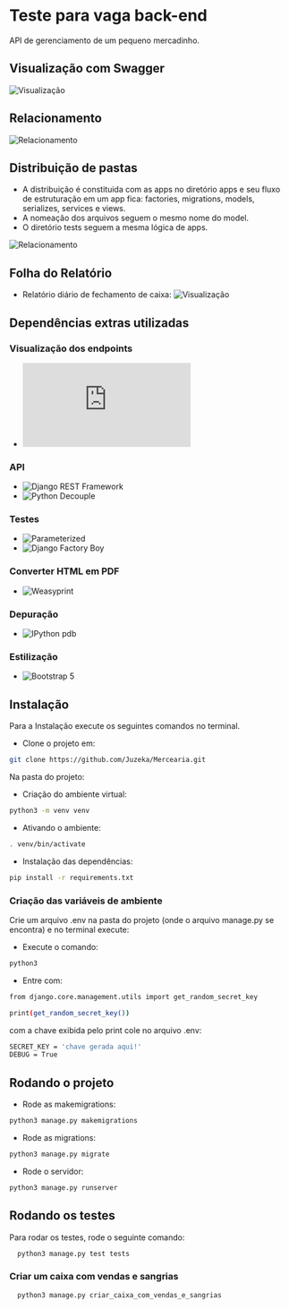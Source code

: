 
# Teste para vaga back-end

API de gerenciamento de um pequeno mercadinho.

## Visualização com Swagger
![Visualização](https://raw.githubusercontent.com/Juzeka/Mercearia/master/swagger.png?token=GHSAT0AAAAAABZ6NJEL5AUQAZNF5XGKVPCQY6OO4TA)
## Relacionamento

![Relacionamento](https://raw.githubusercontent.com/Juzeka/Mercearia/master/relacionamento.png?token=GHSAT0AAAAAABZ6NJEL56VAMTTOOPC7UDAEY6OO5EA)


## Distribuição de pastas

- A distribuição é constituida com as apps no diretório apps e seu fluxo de estruturação em um app fica: factories, migrations, models, serializes, services e views.
- A nomeação dos arquivos seguem o mesmo nome do model.
- O diretório tests seguem a mesma lógica de apps.

![Relacionamento](https://raw.githubusercontent.com/Juzeka/Mercearia/master/ordenacao.png?token=GHSAT0AAAAAABZ6NJEK3LCZYYXWSA2SUSKUY6OPM4A)

## Folha do Relatório
- Relatório diário de fechamento de caixa:
![Visualização](https://raw.githubusercontent.com/Juzeka/Mercearia/master/relatorio.png?token=GHSAT0AAAAAABZ6NJELY4JUX4QO5JH2Q7IKY6OQAQA)

## Dependências extras utilizadas

### Visualização dos endpoints
- ![**DRF spectacular**](https://drf-spectacular.readthedocs.io/en/latest/readme.html#installation)
### API
- ![**Django REST Framework**](https://www.django-rest-framework.org/#installation)
- ![**Python Decouple**](https://pypi.org/project/python-decouple/)
### Testes
- ![**Parameterized**](https://pypi.org/project/parameterized/)
- ![**Django Factory Boy**](https://pypi.org/project/django-factory_boy/)
### Converter HTML em PDF
- ![**Weasyprint**](https://pypi.org/project/weasyprint/)
### Depuração
- ![**IPython pdb**](https://pypi.org/project/ipdb/)
### Estilização
- ![**Bootstrap 5**](https://getbootstrap.com/docs/5.0/getting-started/introduction/)
###

## Instalação

Para a Instalação execute os seguintes comandos no terminal.

- Clone o projeto em:
```bash
git clone https://github.com/Juzeka/Mercearia.git
```
Na pasta do projeto:
- Criação do ambiente virtual:
```bash
python3 -m venv venv
```
- Ativando o ambiente:
```bash
. venv/bin/activate
```

- Instalação das dependências:
```bash
pip install -r requirements.txt
```

### Criação das variáveis de ambiente
Crie um arquivo .env na pasta do projeto (onde o arquivo manage.py se encontra) e no terminal execute:

- Execute o comando:
```bash
python3
```

- Entre com:
```bash
from django.core.management.utils import get_random_secret_key

print(get_random_secret_key())
```
com a chave exibida pelo print cole no arquivo .env:
```bash
SECRET_KEY = 'chave gerada aqui!'
DEBUG = True
```


## Rodando o projeto

- Rode as makemigrations:
```bash
python3 manage.py makemigrations
```
- Rode as migrations:
```bash
python3 manage.py migrate
```
- Rode o servidor:
```bash
python3 manage.py runserver
```
## Rodando os testes

Para rodar os testes, rode o seguinte comando:

```bash
  python3 manage.py test tests
```
### Criar um caixa com vendas e sangrias
```bash
  python3 manage.py criar_caixa_com_vendas_e_sangrias
```
